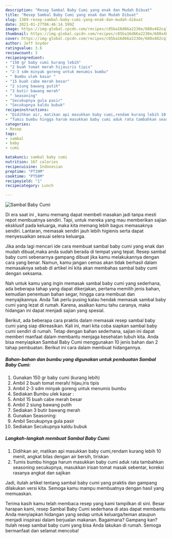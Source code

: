 ```yaml
---
description: "Resep Sambal Baby Cumi yang enak dan Mudah Dibuat"
title: "Resep Sambal Baby Cumi yang enak dan Mudah Dibuat"
slug: 1389-resep-sambal-baby-cumi-yang-enak-dan-mudah-dibuat
date: 2021-01-27T06:46:14.599Z
image: https://img-global.cpcdn.com/recipes/c85ba16d66a2230e/680x482cq70/sambal-baby-cumi-foto-resep-utama.jpg
thumbnail: https://img-global.cpcdn.com/recipes/c85ba16d66a2230e/680x482cq70/sambal-baby-cumi-foto-resep-utama.jpg
cover: https://img-global.cpcdn.com/recipes/c85ba16d66a2230e/680x482cq70/sambal-baby-cumi-foto-resep-utama.jpg
author: Jeff Snyder
ratingvalue: 3.6
reviewcount: 3
recipeingredient:
- "150 gr baby cumi kurang lebih"
- "2 buah tomat merah hijauiris tipis"
- "2-3 sdm minyak goreng untuk menumis bumbu"
- " Bumbu ulek kasar "
- "15 buah cabe merah besar"
- "2 siung bawang putih"
- "3 butir bawang merah"
- " Seasoning"
- "Secukupnya gula pasir"
- "Secukupnya kaldu bubuk"
recipeinstructions:
- "Didihkan air, matikan api masukkan baby cumi,rendam kurang lebih 10 menit, angkat bilas dengan air bersih, tiriskan"
- "Tumis bumbu hingga harum masukkan baby cumi aduk rata tambahkan seasoning secukupnya, masukkan irisan tomat masak sebentar, koreksi rasanya angkat dan sajikan"
categories:
- Resep
tags:
- sambal
- baby
- cumi

katakunci: sambal baby cumi 
nutrition: 167 calories
recipecuisine: Indonesian
preptime: "PT39M"
cooktime: "PT50M"
recipeyield: "1"
recipecategory: Lunch

---
```



![Sambal Baby Cumi](https://img-global.cpcdn.com/recipes/c85ba16d66a2230e/680x482cq70/sambal-baby-cumi-foto-resep-utama.jpg)

Di era  saat ini , kamu memang dapat membeli masakan jadi tanpa mesti repot membuatnya sendiri. Tapi, untuk mereka yang mau memberikan sajian eksklusif pada keluarga, maka kita memang lebih bagus memasaknya sendiri. Lantaran, memasak sendiri jauh lebih higienis serta dapat menyesuaikan sesuai selera keluarga.

Jika anda lagi mencari ide cara membuat sambal baby cumi yang enak dan mudah dibuat,maka anda sudah berada di tempat yang tepat. Resep sambal baby cumi  sebenarnya gampang dibuat jika kamu melakukannya dengan cara yang benar. Namun, kamu jangan cemas akan tidak berhasil dalam memasaknya 
sebab di artikel ini kita akan membahas sambal baby cumi dengan seksama.  



Nah untuk kamu yang ingin memasak sambal baby cumi yang sederhana, ada beberapa tahap yang dapat dikerjakan, pertama memilih jenis bahan, kemudian penentuan bahan segar, hingga cara membuat dan menyajikannya. Anda Tak perlu pusing kalau hendak memasak sambal baby cumi yang lezat di rumah. Karena, asalkan kamu  tahu caranya, maka hidangan ini dapat menjadi sajian yang spesial.

Berikut, ada beberapa cara praktis  dalam memasak resep sambal baby cumi yang siap dikreasikan. Kali ini, mari kita coba siapkan sambal baby cumi sendiri di rumah. Tetap dengan bahan sederhana, sajian ini dapat memberi manfaat dalam membantu menjaga kesehatan tubuh kita. Anda bisa menyiapkan Sambal Baby Cumi menggunakan 10 jenis bahan dan 2 tahap pembuatan. Berikut ini cara dalam membuat hidangannya.

<!--inarticleads1-->

##### Bahan-bahan dan bumbu yang digunakan untuk pembuatan Sambal Baby Cumi:

1. Gunakan 150 gr baby cumi (kurang lebih)
1. Ambil 2 buah tomat merah/ hijau,iris tipis
1. Ambil 2-3 sdm minyak goreng untuk menumis bumbu
1. Sediakan  Bumbu ulek kasar :
1. Ambil 15 buah cabe merah besar
1. Ambil 2 siung bawang putih
1. Sediakan 3 butir bawang merah
1. Gunakan  Seasoning:
1. Ambil Secukupnya gula pasir
1. Sediakan Secukupnya kaldu bubuk




<!--inarticleads2-->

##### Langkah-langkah membuat Sambal Baby Cumi:

1. Didihkan air, matikan api masukkan baby cumi,rendam kurang lebih 10 menit, angkat bilas dengan air bersih, tiriskan
1. Tumis bumbu hingga harum masukkan baby cumi aduk rata tambahkan seasoning secukupnya, masukkan irisan tomat masak sebentar, koreksi rasanya angkat dan sajikan




Jadi, itulah artikel tentang  sambal baby cumi  yang praktis dan gampang dilakukan versi kita. Semoga kamu mampu membuatnya dengan hasil yang memuaskan. 

Terima kasih kamu telah membaca resep yang kami tampilkan di sini. Besar harapan kami, resep  Sambal Baby Cumi sederhana di atas dapat membantu Anda menyiapkan hidangan yang sedap untuk keluarga/teman ataupun menjadi inspirasi dalam berjualan makanan. Bagaimana? Gampang kan? Itulah resep sambal baby cumi yang bisa Anda lakukan di rumah. Semoga bermanfaat dan selamat mencoba!

